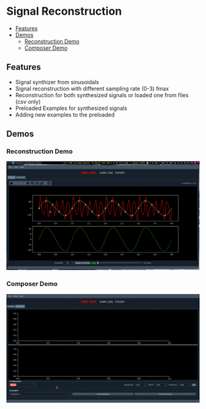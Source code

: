 # Signal Reconstruction
- [Features](#features)
- [Demos](#demos)
    - [Reconstruction Demo](#reconstruction-demo)
    - [Composer Demo](#composer-demo)


## Features
- Signal synthizer from sinusoidals
- Signal reconstruction with different sampling rate (0-3) fmax
- Reconstruction for both synthesized signals or loaded one from files (csv only)
- Preloaded Examples for synthesized signals
- Adding new examples to the preloaded

## Demos

### Reconstruction Demo 
![volume](./docs/construction.gif)

### Composer Demo
![equalizer](./docs/composer.gif)

